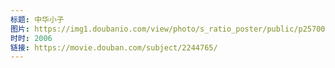 ```yaml
---
标题: 中华小子
图片: https://img1.doubanio.com/view/photo/s_ratio_poster/public/p2570091648.jpg
时时: 2006
链接: https://movie.douban.com/subject/2244765/
---
```

